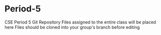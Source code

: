 # Period-5
CSE Period 5 Git Repository
Files assigned to the entire class will be placed here
Files should be cloned into your group's branch before editing
